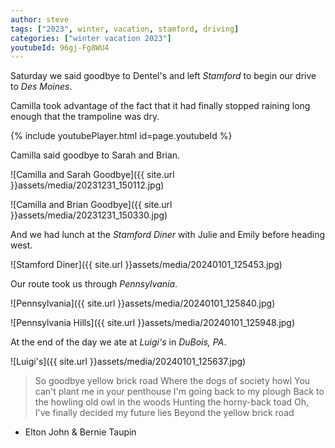```yaml
---
author: steve
tags: ["2023", winter, vacation, stamford, driving]
categories: ["winter vacation 2023"]
youtubeId: 96gj-Fg8WU4
---
```

Saturday we said goodbye to Dentel's and left *Stamford* to begin our drive to *Des Moines*.  

Camilla took advantage of the fact that it had finally stopped raining long enough that the trampoline was dry.  

{% include youtubePlayer.html id=page.youtubeId %}

Camilla said goodbye to Sarah and Brian.  

![Camilla and Sarah Goodbye]({{ site.url }}assets/media/20231231_150112.jpg)  

![Camilla and Brian Goodbye]({{ site.url }}assets/media/20231231_150330.jpg)  

And we had lunch at the *Stamford Diner* with Julie and Emily before heading west.  

![Stamford Diner]({{ site.url }}assets/media/20240101_125453.jpg)  

Our route took us through *Pennsylvania*.  

![Pennsylvania]({{ site.url }}assets/media/20240101_125840.jpg)  

![Pennsylvania Hills]({{ site.url }}assets/media/20240101_125948.jpg)  

At the end of the day we ate at *Luigi's* in *DuBois, PA*.  

![Luigi's]({{ site.url }}assets/media/20240101_125637.jpg)  


> So goodbye yellow brick road
> Where the dogs of society howl
> You can't plant me in your penthouse
> I'm going back to my plough
> Back to the howling old owl in the woods
> Hunting the horny-back toad
> Oh, I've finally decided my future lies
> Beyond the yellow brick road

- Elton John & Bernie Taupin
